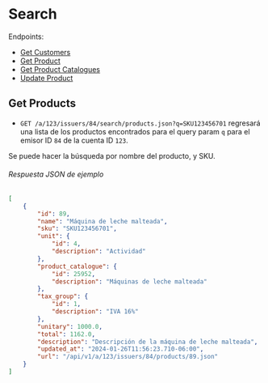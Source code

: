 Search
========

Endpoints:

- [Get Customers](#get-products)
- [Get Product](#get-product)
- [Get Product Catalogues](#create-product)
- [Update Product](#update-product)

Get Products
------------

* `GET /a/123/issuers/84/search/products.json?q=SKU123456701` regresará una lista de los productos encontrados para el query param `q` para el emisor ID `84` de la cuenta ID `123`.

Se puede hacer la búsqueda por nombre del producto, y SKU.

###### Respuesta JSON de ejemplo
```json
[
    {
        "id": 89,
        "name": "Máquina de leche malteada",
        "sku": "SKU123456701",
        "unit": {
            "id": 4,
            "description": "Actividad"
        },
        "product_catalogue": {
            "id": 25952,
            "description": "Máquinas de leche malteada"
        },
        "tax_group": {
            "id": 1,
            "description": "IVA 16%"
        },
        "unitary": 1000.0,
        "total": 1162.0,
        "description": "Descripción de la máquina de leche malteada",
        "updated_at": "2024-01-26T11:56:23.710-06:00",
        "url": "/api/v1/a/123/issuers/84/products/89.json"
    }
]
```
